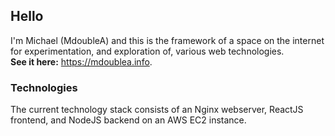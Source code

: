## Hello

I'm Michael (MdoubleA) and this is the framework of a space on the internet for experimentation, and exploration of, various web technologies.<br/>
**See it here:** https://mdoublea.info.

### Technologies

The current technology stack consists of an Nginx webserver, ReactJS frontend, and NodeJS backend on an AWS EC2 instance.
